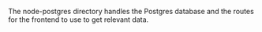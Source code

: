 The node-postgres directory handles the Postgres database and the routes for the frontend to use to get relevant data.
